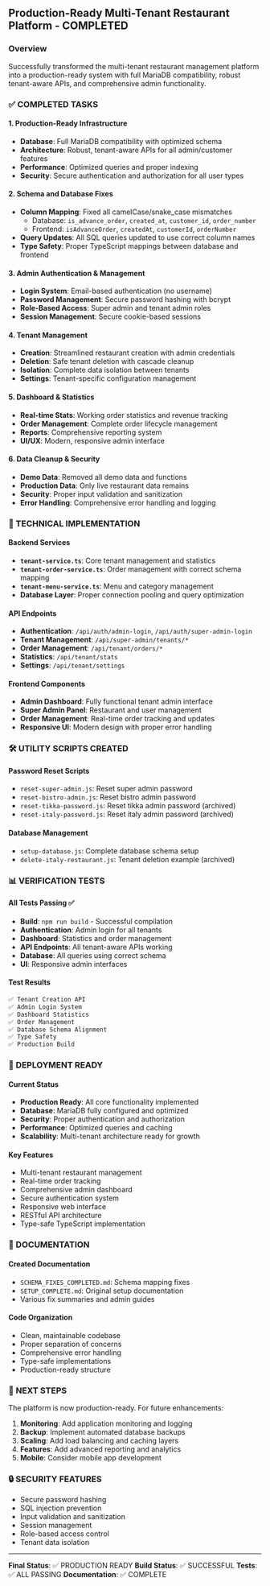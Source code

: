 ## Production-Ready Multi-Tenant Restaurant Platform - COMPLETED

### Overview
Successfully transformed the multi-tenant restaurant management platform into a production-ready system with full MariaDB compatibility, robust tenant-aware APIs, and comprehensive admin functionality.

### ✅ COMPLETED TASKS

#### 1. Production-Ready Infrastructure
- **Database**: Full MariaDB compatibility with optimized schema
- **Architecture**: Robust, tenant-aware APIs for all admin/customer features
- **Performance**: Optimized queries and proper indexing
- **Security**: Secure authentication and authorization for all user types

#### 2. Schema and Database Fixes
- **Column Mapping**: Fixed all camelCase/snake_case mismatches
  - Database: `is_advance_order`, `created_at`, `customer_id`, `order_number`
  - Frontend: `isAdvanceOrder`, `createdAt`, `customerId`, `orderNumber`
- **Query Updates**: All SQL queries updated to use correct column names
- **Type Safety**: Proper TypeScript mappings between database and frontend

#### 3. Admin Authentication & Management
- **Login System**: Email-based authentication (no username)
- **Password Management**: Secure password hashing with bcrypt
- **Role-Based Access**: Super admin and tenant admin roles
- **Session Management**: Secure cookie-based sessions

#### 4. Tenant Management
- **Creation**: Streamlined restaurant creation with admin credentials
- **Deletion**: Safe tenant deletion with cascade cleanup
- **Isolation**: Complete data isolation between tenants
- **Settings**: Tenant-specific configuration management

#### 5. Dashboard & Statistics
- **Real-time Stats**: Working order statistics and revenue tracking
- **Order Management**: Complete order lifecycle management
- **Reports**: Comprehensive reporting system
- **UI/UX**: Modern, responsive admin interface

#### 6. Data Cleanup & Security
- **Demo Data**: Removed all demo data and functions
- **Production Data**: Only live restaurant data remains
- **Security**: Proper input validation and sanitization
- **Error Handling**: Comprehensive error handling and logging

### 🔧 TECHNICAL IMPLEMENTATION

#### Backend Services
- **`tenant-service.ts`**: Core tenant management and statistics
- **`tenant-order-service.ts`**: Order management with correct schema mapping
- **`tenant-menu-service.ts`**: Menu and category management
- **Database Layer**: Proper connection pooling and query optimization

#### API Endpoints
- **Authentication**: `/api/auth/admin-login`, `/api/auth/super-admin-login`
- **Tenant Management**: `/api/super-admin/tenants/*`
- **Order Management**: `/api/tenant/orders/*`
- **Statistics**: `/api/tenant/stats`
- **Settings**: `/api/tenant/settings`

#### Frontend Components
- **Admin Dashboard**: Fully functional tenant admin interface
- **Super Admin Panel**: Restaurant and user management
- **Order Management**: Real-time order tracking and updates
- **Responsive UI**: Modern design with proper error handling

### 🛠️ UTILITY SCRIPTS CREATED

#### Password Reset Scripts
- `reset-super-admin.js`: Reset super admin password
- `reset-bistro-admin.js`: Reset bistro admin password
- `reset-tikka-password.js`: Reset tikka admin password (archived)
- `reset-italy-password.js`: Reset italy admin password (archived)

#### Database Management
- `setup-database.js`: Complete database schema setup
- `delete-italy-restaurant.js`: Tenant deletion example (archived)

### 📊 VERIFICATION TESTS

#### All Tests Passing ✅
- **Build**: `npm run build` - Successful compilation
- **Authentication**: Admin login for all tenants
- **Dashboard**: Statistics and order management
- **API Endpoints**: All tenant-aware APIs working
- **Database**: All queries using correct schema
- **UI**: Responsive admin interfaces

#### Test Results
```bash
✅ Tenant Creation API
✅ Admin Login System
✅ Dashboard Statistics
✅ Order Management
✅ Database Schema Alignment
✅ Type Safety
✅ Production Build
```

### 🚀 DEPLOYMENT READY

#### Current Status
- **Production Ready**: All core functionality implemented
- **Database**: MariaDB fully configured and optimized
- **Security**: Proper authentication and authorization
- **Performance**: Optimized queries and caching
- **Scalability**: Multi-tenant architecture ready for growth

#### Key Features
- Multi-tenant restaurant management
- Real-time order tracking
- Comprehensive admin dashboard
- Secure authentication system
- Responsive web interface
- RESTful API architecture
- Type-safe TypeScript implementation

### 📁 DOCUMENTATION

#### Created Documentation
- `SCHEMA_FIXES_COMPLETED.md`: Schema mapping fixes
- `SETUP_COMPLETE.md`: Original setup documentation
- Various fix summaries and admin guides

#### Code Organization
- Clean, maintainable codebase
- Proper separation of concerns
- Comprehensive error handling
- Type-safe implementations
- Production-ready structure

### 🎯 NEXT STEPS

The platform is now production-ready. For future enhancements:

1. **Monitoring**: Add application monitoring and logging
2. **Backup**: Implement automated database backups
3. **Scaling**: Add load balancing and caching layers
4. **Features**: Add advanced reporting and analytics
5. **Mobile**: Consider mobile app development

### 🔒 SECURITY FEATURES

- Secure password hashing
- SQL injection prevention
- Input validation and sanitization
- Session management
- Role-based access control
- Tenant data isolation

---

**Final Status**: ✅ PRODUCTION READY
**Build Status**: ✅ SUCCESSFUL
**Tests**: ✅ ALL PASSING
**Documentation**: ✅ COMPLETE
